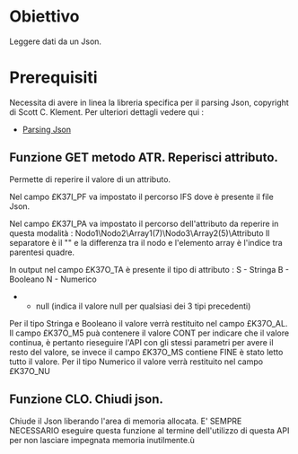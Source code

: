 
 # Obiettivo
 Leggere dati da un Json.

 # Prerequisiti
 Necessita di avere in linea la libreria specifica per il parsing Json, copyright di Scott C.  Klement. Per ulteriori dettagli vedere qui : 
- [Parsing Json](Sorgenti/DOC/TA/B£AMO/WSBASE_01)

 ## Funzione GET metodo ATR. Reperisci attributo.
 Permette di reperire il valore di un attributo.

 Nel campo £K37I_PF va impostato il percorso IFS dove è presente il file Json.

 Nel campo £K37I_PA va impostato il percorso dell'attributo da reperire in questa modalità : 
 Nodo1\Nodo2\Array1(7)\Nodo3\Array2(5)\Attributo
 Il separatore è il "\" e la differenza tra il nodo e l'elemento array è l'indice tra parentesi  quadre.

 In output nel campo £K37O_TA è presente il tipo di attributo : 
 S - Stringa
 B - Booleano
 N - Numerico
 * - null (indica il valore null per qualsiasi dei 3 tipi precedenti)

 Per il tipo Stringa e Booleano il valore verrà restituito nel campo £K37O_AL. Il campo £K37O_M5  puà contenere il valore CONT per indicare che il valore continua, è pertanto rieseguire l'API  con gli stessi parametri per avere il resto del valore, se invece il campo £K37O_MS contiene FINE  è stato letto tutto il valore.
 Per il tipo Numerico il valore verrà restituito nel campo £K37O_NU

 ## Funzione CLO. Chiudi json.
 Chiude il Json liberando l'area di memoria allocata. E' SEMPRE NECESSARIO eseguire questa funzione
 al termine dell'utilizzo di questa API per non lasciare impegnata memoria inutilmente.ù
